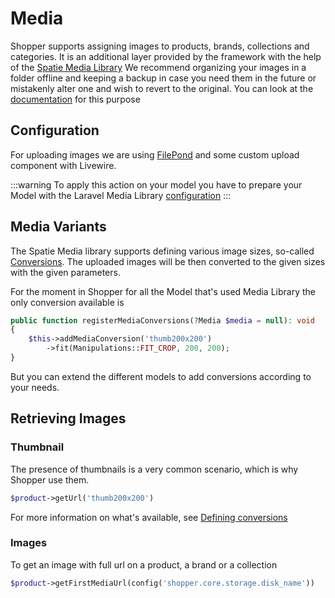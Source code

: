 # Media

Shopper supports assigning images to products, brands, collections and categories. It is an additional layer provided by the framework with the help of the [Spatie Media Library](https://spatie.be/docs/laravel-medialibrary)
We recommend organizing your images in a folder offline and keeping a backup in case you need them in the future or mistakenly alter one and wish to revert to the original. You can look at the [documentation](/configuration#update-configurations) for this purpose

## Configuration

For uploading images we are using [FilePond](https://pqina.nl/) and some custom upload component with Livewire.

:::warning
To apply this action on your model you have to prepare your Model with the Laravel Media Library [configuration](https://spatie.be/docs/laravel-medialibrary/v10/basic-usage/preparing-your-model)
:::

## Media Variants

The Spatie Media library supports defining various image sizes, so-called [Conversions](https://spatie.be/docs/laravel-medialibrary/v10/converting-images/defining-conversions). The uploaded images will be then converted to the given sizes with the given parameters.

For the moment in Shopper for all the Model that's used Media Library the only conversion available is

```php
public function registerMediaConversions(?Media $media = null): void
{
    $this->addMediaConversion('thumb200x200')
        ->fit(Manipulations::FIT_CROP, 200, 200);
}
```

But you can extend the different models to add conversions according to your needs.

## Retrieving Images

### Thumbnail
The presence of thumbnails is a very common scenario, which is why Shopper use them.

```php
$product->getUrl('thumb200x200')
```

For more information on what's available, see [Defining conversions](https://spatie.be/docs/laravel-medialibrary/v10/converting-images/defining-conversions#content-using-multiple-conversions)

### Images
To get an image with full url on a product, a brand or a collection

```php
$product->getFirstMediaUrl(config('shopper.core.storage.disk_name'))
```
